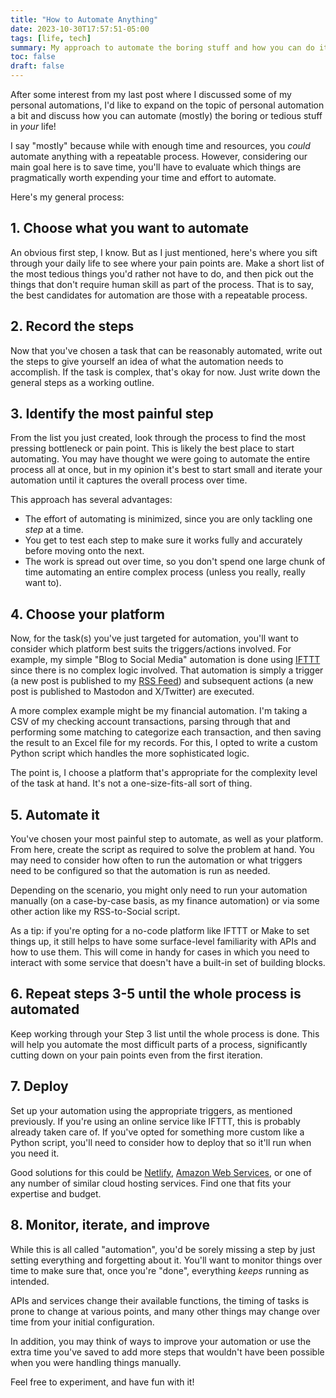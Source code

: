 ```yaml
---
title: "How to Automate Anything"
date: 2023-10-30T17:57:51-05:00
tags: [life, tech]
summary: My approach to automate the boring stuff and how you can do it too.
toc: false
draft: false
---
```


After some interest from my last post where I discussed some of my personal automations, I'd like to expand on the topic of personal automation a bit and discuss how you can automate (mostly) the boring or tedious stuff in *your* life!

I say "mostly" because while with enough time and resources, you *could* automate anything with a repeatable process. However, considering our main goal here is to save time, you'll have to evaluate which things are pragmatically worth expending your time and effort to automate.

Here's my general process:

## 1. Choose what you want to automate

An obvious first step, I know. But as I just mentioned, here's where you sift through your daily life to see where your pain points are. Make a short list of the most tedious things you'd rather not have to do, and then pick out the things that don't require human skill as part of the process. That is to say, the best candidates for automation are those with a repeatable process.

## 2. Record the steps

Now that you've chosen a task that can be reasonably automated, write out the steps to give yourself an idea of what the automation needs to accomplish. If the task is complex, that's okay for now. Just write down the general steps as a working outline.

## 3. Identify the most painful step

From the list you just created, look through the process to find the most pressing bottleneck or pain point. This is likely the best place to start automating. You may have thought we were going to automate the entire process all at once, but in my opinion it's best to start small and iterate your automation until it captures the overall process over time. 

This approach has several advantages:
- The effort of automating is minimized, since you are only tackling one *step* at a time.
- You get to test each step to make sure it works fully and accurately before moving onto the next.
- The work is spread out over time, so you don't spend one large chunk of time automating an entire complex process (unless you really, really want to).

## 4. Choose your platform

Now, for the task(s) you've just targeted for automation, you'll want to consider which platform best suits the triggers/actions involved. For example, my simple "Blog to Social Media" automation is done using [IFTTT](https://ifttt.com/) since there is no complex logic involved. That automation is simply a trigger (a new post is published to my [RSS Feed](https://scottk.mba/blog/index.xml)) and subsequent actions (a new post is published to Mastodon and X/Twitter) are executed.

A more complex example might be my financial automation. I'm taking a CSV of my checking account transactions, parsing through that and performing some matching to categorize each transaction, and then saving the result to an Excel file for my records. For this, I opted to write a custom Python script which handles the more sophisticated logic.

The point is, I choose a platform that's appropriate for the complexity level of the task at hand. It's not a one-size-fits-all sort of thing.

## 5. Automate it

You've chosen your most painful step to automate, as well as your platform. From here, create the script as required to solve the problem at hand. You may need to consider how often to run the automation or what triggers need to be configured so that the automation is run as needed.

Depending on the scenario, you might only need to run your automation manually (on a case-by-case basis, as my finance automation) or via some other action like my RSS-to-Social script.

As a tip: if you're opting for a no-code platform like IFTTT or Make to set things up, it still helps to have some surface-level familiarity with APIs and how to use them. This will come in handy for cases in which you need to interact with some service that doesn't have a built-in set of building blocks.

## 6. Repeat steps 3-5 until the whole process is automated

Keep working through your Step 3 list until the whole process is done. This will help you automate the most difficult parts of a process, significantly cutting down on your pain points even from the first iteration.

## 7. Deploy

Set up your automation using the appropriate triggers, as mentioned previously. If you're using an online service like IFTTT, this is probably already taken care of. If you've opted for something more custom like a Python script, you'll need to consider how to deploy that so it'll run when you need it. 

Good solutions for this could be [Netlify](https://www.netlify.com/), [Amazon Web Services](https://aws.amazon.com/console/), or one of any number of similar cloud hosting services. Find one that fits your expertise and budget.

## 8. Monitor, iterate, and improve

While this is all called "automation", you'd be sorely missing a step by just setting everything and forgetting about it. You'll want to monitor things over time to make sure that, once you're "done", everything *keeps* running as intended.

APIs and services change their available functions, the timing of tasks is prone to change at various points, and many other things may change over time from your initial configuration.

In addition, you may think of ways to improve your automation or use the extra time you've saved to add more steps that wouldn't have been possible when you were handling things manually.

Feel free to experiment, and have fun with it!